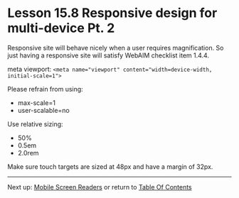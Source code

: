 # Lesson 15.8 Responsive design for multi-device Pt. 2

Responsive site will behave nicely when a user requires magnification. So just having a responsive site will satisfy WebAIM checklist item 1.4.4. 

meta viewport:
`<meta name="viewport" content="width=device-width, initial-scale=1">`

Please refrain from using:
- max-scale=1
- user-scalable=no

Use relative sizing:
- 50%
- 0.5em
- 2.0rem

Make sure touch targets are sized at 48px and have a margin of 32px.

- - -
Next up: [Mobile Screen Readers](ND024_Part2_Lesson15_09.md) or return to [Table Of Contents](./ND024_TableOfContents.md)
